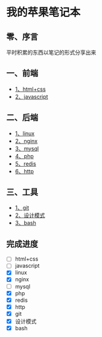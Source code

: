 # 我的苹果笔记本

## 零、序言

平时积累的东西以笔记的形式分享出来

## 一、前端

- [1、html+css](html+css.md)
- [2、javascript](javascript.md)

## 二、后端

- [1、linux](linux.md)
- [2、nginx](nginx.md)
- [3、mysql](mysql.md)
- [4、php](php.md)
- [5、redis](redis.md)
- [6、http](http.md)

## 三、工具

- [1、git](git.md)
- [2、设计模式](https://github.com/OMGZui/Design)
- [3、bash](https://github.com/OMGZui/bash-step-to-step)

## 完成进度

- [ ] html+css
- [ ] javascript
- [x] linux
- [x] nginx
- [ ] mysql
- [x] php
- [x] redis
- [x] http
- [x] git
- [x] 设计模式
- [x] bash
